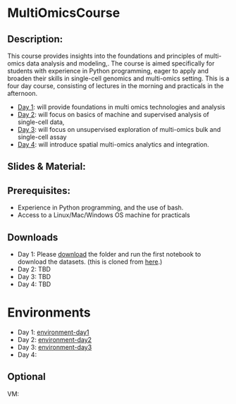 # MultiOmicsCourse

## Description:
This course provides insights into the foundations and principles of multi-omics data analysis and modeling,. The course is aimed specifically for students with experience in Python programming, eager to apply and broaden their skills in single-cell genomics and multi-omics  setting. This is a four day course, consisting of lectures in the morning and practicals in the afternoon.

- [Day 1](day1/):  will provide foundations in multi omics technologies and analysis
- [Day 2](day2/):  will focus on basics of machine and supervised analysis of single-cell data,
- [Day 3](day3/):  will focus on unsupervised exploration of multi-omics bulk and single-cell assay
- [Day 4](day4/):  will introduce spatial multi-omics analytics and integration.



## Slides & Material:


## Prerequisites:

* Experience in Python programming, and the use of bash.
* Access to a Linux/Mac/Windows OS machine for practicals

## Downloads
* Day 1: Please [download](https://drive.google.com/drive/folders/17sufCcvtCAbaBn5MfKr5ZxWdz2ilXL51?usp=drive_link) the folder and run the first notebook to download the datasets.  (this is cloned from [here](https://github.com/NBISweden/workshop-scRNAseq).)
* Day 2: TBD
* Day 3: TBD
* Day 4: TBD

# Environments
* Day 1: [environment-day1](environments/day1.yml)
* Day 2: [environment-day2](environments/day2.yml)
* Day 3: [environment-day3](environments/day3.yml)
* Day 4: 

## Optional
VM:
